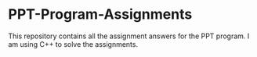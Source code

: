 # PPT-Program-Assignments

This repository contains all the assignment answers for the PPT program.
I am using C++ to solve the assignments. 
